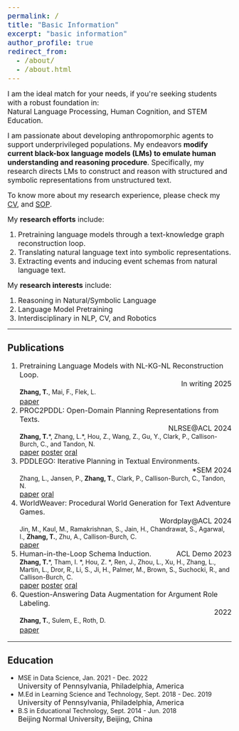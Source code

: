 ```yaml
---
permalink: /
title: "Basic Information"
excerpt: "basic information"
author_profile: true
redirect_from: 
  - /about/
  - /about.html
---
```


<html>
<head>
  <!-- <link rel="stylesheet" type="text/css" href="../_sass/_base.scss"></link> -->
  <style type="text/css">
    code {
      font-size: 16px;
    }
  </style>
</head>
<body>

<!-- {% include base_path %} -->

<!-- <p><font size=2>Last Updated: 05/12/2024</font></p> -->
<!-- <font size=5>Basic Information</font> -->
<p><font size=3>
I am the ideal match for your needs, if you're seeking students with a robust foundation in:<br>
Natural Language Processing, Human Cognition, and STEM Education.</font></p>

<!-- <p><font size=3>I am passionate about developing anthropomorphic agents to support underprivileged populations. Specifically, my endeavors <b>modify current black-box language models (LMs) to emulate human understanding and reasoning procedure</b>. Humans evolve sophisticated intelligence through explicit structured knowledge and symbolic systems (Tulving, E., 1985). In contrast, a significant challenge with current LMs, including the SOTA GPT-4o, is their inability to automatically construct such structured and symbolic representations within the neural networks, as humans do. This deficiency, lacking intermediate symbolic representations to bridge neurons and language outputs, leads to widely criticized unreliable reasoning in LMs.</font></p>

<p><font size=3>To alleviate it, my research directs LMs to construct and reason with structured and symbolic representations. My research trajectory begins with event extraction through question-answering and synthetic data augmentation techniques (Proj.4), followed by constructing event schemas using human-computer interaction (Proj.3). These efforts assist models to interpret structured knowledge graphs from unstructured text. Subsequently, I investigate the translation of natural language into agent-executable symbolic language utilizing a human cognition theory named ZPD (Proj.2). This work enhances the model’s reliable reasoning capabilities via symbolic representations. Currently, my work explores pretraining LMs using a reconstruction loop that integrates both natural language and knowledge graphs (Proj.1). This approach embeds encoding-decoding skill, akin to human learning processes, into the LMs in the pretraining phase. Collectively, my research aims to advance artificial agents with human-like thinking abilities.</font></p> -->

<p><font size=3>I am passionate about developing anthropomorphic agents to support underprivileged populations. My endeavors <b>modify current black-box language models (LMs) to emulate human understanding and reasoning procedure</b>. Specifically, my research directs LMs to construct and reason with structured and symbolic representations from unstructured text. </font></p>

<p><font size=3>To know more about my research experience, please check my <a href="https://tianyi0608.github.io/tianyizhang/files/CV_NLP_TianyiZhang_241126.pdf">CV</a>, and <a href="https://tianyi0608.github.io/tianyizhang/files/SOP-Tianyi Zhang-2025.pdf">SOP</a>.</font></p>

<p><font size=3>My <b>research efforts</b> include:
<ol>
  <li>Pretraining language models through a text-knowledge graph reconstruction loop.</li>
  <li>Translating natural language text into symbolic representations.</li>
  <li>Extracting events and inducing event schemas from natural language text.</li>
</ol>
</font></p>

<p><font size=3>My <b>research interests</b> include:
<ol>
  <li>Reasoning in Natural/Symbolic Language</li>
  <li>Language Model Pretraining</li>
  <li>Interdisciplinary in NLP, CV, and Robotics</li>
</ol>
</font></p>


<!-- To know more about my research, please check my research projects [<a href="https://tianyi0608.github.io/tianyizhang/files/research_projects.pdf">slides</a>] [<a href="https://youtu.be/e0t4urFML2A">video recording</a>].
If you are interested in my work, feel free to <a href="mailto: zty@seas.upenn.edu">email</a> me.</font></p> -->


<!-- **<font size=5>Research Interests:</font>**
1. Reasoning in Natural/Symbolic Language
2. Language Model Pretraining
3. Interdisciplinary in NLP, CV and Robotics

**<font size=5>Expertise:</font>**
1. **Learning Science** and **Cognitive Science** (6 years of experience, B.S., M.Ed)
    - Human Learning and Knowledge Storage
    - Learning Task Design
2. **Natural Language Processing** (4 years of experience, MSE)
    - Event Extraction, Schema Induction
    - Reasoning in Natural and Symbolic Language<br>
 -->

<hr>

<h2>Publications</h2>

<ol style="font-size: 16px;">
  <li>
    <span style="float: left;">Pretraining Language Models with NL-KG-NL Reconstruction Loop.</span>
    <span style="float: right;">In writing 2025</span>
    <br style="clear: both;" />
    <span style="float: left; font-size: 14px;"><b>Zhang, T.</b>, Mai, F., Flek, L.</span>
    <br style="clear: both;" />
    <span style="float: left;"><a href="https://tianyi0608.github.io/tianyizhang/files/Text_KG_loop.pdf">paper</a></span>  <!-- <a href="">poster</a>  <a href="">oral</a> -->
    <br style="clear: both;" />
  </li>

  <li>
    <span style="float: left;">PROC2PDDL: Open-Domain Planning Representations from Texts.</span>
    <span style="float: right;">NLRSE@ACL 2024</span>
    <br style="clear: both;" />
    <span style="float: left; font-size: 14px;"><b>Zhang, T.</b>*, Zhang, L.*, Hou, Z., Wang, Z., Gu, Y., Clark, P., Callison-Burch, C., and Tandon, N.</span>
    <br style="clear: both;" />
    <span style="float: left;"><a href="https://aclanthology.org/2024.nlrse-1.2.pdf">paper</a>    <a href="https://tianyi0608.github.io/tianyizhang/files/proc2pddl-poster.pdf">poster</a>    <a href="https://underline.io/lecture/104074-proc2pddl-open-domain-planning-representations-from-texts">oral</a></span>
    <br style="clear: both;" />
  </li>

  <li>
    <span style="float: left;">PDDLEGO: Iterative Planning in Textual Environments.</span>
    <span style="float: right;">*SEM 2024</span>
    <br style="clear: both;" />
    <span style="float: left;  font-size: 14px;">Zhang, L., Jansen, P., <b>Zhang, T.</b>, Clark, P., Callison-Burch, C., Tandon, N.</span>
    <br style="clear: both;" />
    <span style="float: left;"><a href="https://aclanthology.org/2024.starsem-1.17v2.pdf">paper</a>    <a href="https://underline.io/lecture/96705-pddlego-iterative-planning-in-textual-environments">oral</a></span>
    <br style="clear: both;" />
  </li>

  <li>
    <span style="float: left;">WorldWeaver: Procedural World Generation for Text Adventure Games.</span>
    <span style="float: right;">Wordplay@ACL 2024</span>
    <br style="clear: both;" />
    <span style="float: left; font-size: 14px;">Jin, M., Kaul, M., Ramakrishnan, S., Jain, H., Chandrawat, S., Agarwal, I., <b>Zhang, T.</b>, Zhu, A., Callison-Burch, C.</span>
    <br style="clear: both;" />
    <span style="float: left;"><a href="https://www.cis.upenn.edu/~ccb/publications/worldweaver.pdf">paper</a></span>
    <br style="clear: both;" />
  </li>

  <li>
    <span style="float: left;">Human-in-the-Loop Schema Induction.</span>
    <span style="float: right;">ACL Demo 2023</span>
    <br style="clear: both;" />
    <span style="float: left; font-size: 14px;"><b>Zhang, T.</b>*, Tham, I. *, Hou, Z. *, Ren, J., Zhou, L., Xu, H., Zhang, L., Martin, L., Dror, R., Li, S., Ji, H., Palmer, M., Brown, S., Suchocki, R., and Callison-Burch, C.</span>
    <br style="clear: both;" />
    <span style="float: left;"><a href="https://aclanthology.org/2023.acl-demo.1.pdf">paper</a>    <a href="https://tianyi0608.github.io/tianyizhang/files/schema-induction-poster.pdf">poster</a>    <a href="https://underline.io/lecture/78228-human-in-the-loop-schema-induction">oral</a></span>
    <br style="clear: both;" />
  </li>

  <li>
    <span style="float: left;">Question-Answering Data Augmentation for Argument Role Labeling.</span>
    <span style="float: right;">2022</span>
    <br style="clear: both;" />
    <span style="float: left; font-size: 14px;"><b>Zhang, T.</b>, Sulem, E., Roth, D.</span>
    <br style="clear: both;" />
    <span style="float: left;"><a href="https://tianyi0608.github.io/tianyizhang/files/AE-QG.pdf">paper</a></span>
    <br style="clear: both;" />
  </li>
</ol>

<hr>

<h2>Education</h2>

<ul>
    <li>
        MSE in Data Science, Jan. 2021 - Dec. 2022<br>
        <font size="3">University of Pennsylvania, Philadelphia, America</font>
    </li>
    <li>
        M.Ed in Learning Science and Technology, Sept. 2018 - Dec. 2019<br>
        <font size="3">University of Pennsylvania, Philadelphia, America</font>
    </li>
    <li>
        B.S in Educational Technology, Sept. 2014 - Jun. 2018<br>
        <font size="3">Beijing Normal University, Beijing, China</font>
    </li>
</ul>

</body>
</html>

<!--   - MSE in Data Science,   Jan. 2021 - Dec. 2022<br>
    <font size=3>University of Pennsylvania, Philadelphia, America</font>
  - M.Ed in Learning Science and Technology,   Sept. 2018 - Dec. 2019<br>
    <font size=3>University of Pennsylvania, Philadelphia, America</font>
  - B.S in Educational Technology,   Sept. 2014 - Jun. 2018<br>
    <font size=3>Beijing Normal University, Beijing, China</font> -->

<!-- # Research Experience
1. **Research Assistant: NLP Group at UPenn**, May. 2022 - Jul. 2023
2. **Research Assistant: Cognitive Computation Group at UPenn**, Mar. 2020 – Dec. 2022 -->

<!--    - Event **schema generation** using GPT-3
      <blockquote style="font-style:normal;"><font size=3>
        <ul>
        <li><strong>Design the scaffold prompts</strong> (cause, plan, procedure, effect, etc.) for GPT-3 to generate inclusive events</li>
        <li>Apply SRL and constituency parsing to summarize and <strong>extract structured events</strong></li>
        <li>Build schema graphs by adding temporal relations to the events</li>
        <li><strong>Ground the graph nodes</strong> into the ontology through the semantic inference or the semantic similarity</li>
        <li>Outcome: "Human-in-the-Loop Schema Induction" paper</li>
        </ul>
      </font></blockquote>
    - Natural language to **symbolic language** translation for **reasoning**
      <blockquote style="font-style:normal;"><font size=3>
        <ul>
        <li>Focus on open-domain natural language (wikiHow) to symbolic language (PDDL) generation with GPT-4</li>
        <li><strong>Decompose the task</strong> into three stages: extraction, inference, and translation</li>
        <li>Identify strong <strong>text extraction and entity states inference</strong> abilities with increasingly complex wikiHow text (~5000 words)</li>
        <li>Acknowledge a weak <strong>translation capability</strong> to predefined symbolic pattern</li>
        <li>Improve the performance using <strong>CoT</strong> and <strong>instructions</strong> on translation.</li>
        <li>Outcome:"PROC2PDDL" paper</li>
        </ul>
      </font></blockquote> -->


